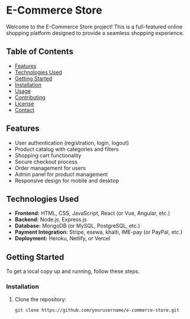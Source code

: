 # E-Commerce Store

Welcome to the E-Commerce Store project! This is a full-featured online shopping platform designed to provide a seamless shopping experience.

## Table of Contents
- [Features](#features)
- [Technologies Used](#technologies-used)
- [Getting Started](#getting-started)
- [Installation](#installation)
- [Usage](#usage)
- [Contributing](#contributing)
- [License](#license)
- [Contact](#contact)

## Features
- User authentication (registration, login, logout)
- Product catalog with categories and filters
- Shopping cart functionality
- Secure checkout process
- Order management for users
- Admin panel for product management
- Responsive design for mobile and desktop

## Technologies Used
- **Frontend:** HTML, CSS, JavaScript, React (or Vue, Angular, etc.)
- **Backend:** Node.js, Express.js
- **Database:** MongoDB (or MySQL, PostgreSQL, etc.)
- **Payment Integration:** Stripe, esewa, khalti, IME-pay (or PayPal, etc.)
- **Deployment:** Heroku, Netlify, or Vercel

## Getting Started

To get a local copy up and running, follow these steps.

### Installation

1. Clone the repository:
   ```bash
   git clone https://github.com/yourusername/e-commerce-store.git
